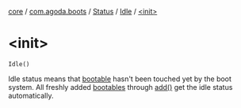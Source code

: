 [core](../../../index.md) / [com.agoda.boots](../../index.md) / [Status](../index.md) / [Idle](index.md) / [&lt;init&gt;](./-init-.md)

# &lt;init&gt;

`Idle()`

Idle status means that [bootable](../../-bootable/index.md) hasn't been touched yet by the boot system.
All freshly added [bootables](../../-bootable/index.md) through [add()](../../-boots/add.md) get the idle status automatically.

